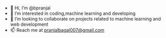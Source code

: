 - 👋 Hi, I’m @bpranjal
- 👀 I’m interested in coding,machine learning and developing
- 💞️ I’m looking to collaborate on projects related to machine learning and web development
- 📫 Reach me at pranjalbagal007@gmail.com

<!---
bpranjal/bpranjal is a ✨ special ✨ repository because its `README.md` (this file) appears on your GitHub profile.
You can click the Preview link to take a look at your changes.
--->
